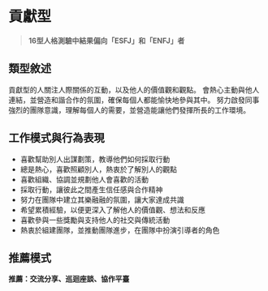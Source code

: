 # 貢獻型
> **16型人格測驗中結果偏向「ESFJ」和「ENFJ」者** 

## 類型敘述
貢獻型的人關注人際關係的互動，以及他人的價值觀和觀點。
會熱心主動與他人連結，並營造和諧合作的氛圍，確保每個人都能愉快地參與其中。
努力啟發同事強烈的團隊意識，理解每個人的需要，並營造能讓他們發揮所長的工作環境。


## 工作模式與行為表現
+ 喜歡幫助別人出謀劃策，教導他們如何採取行動
+ 總是熱心，喜歡照顧別人，熱衷於了解別人的觀點
+ 喜歡組織、協調並規劃他人會喜歡的活動
+ 採取行動，讓彼此之間產生信任感與合作精神
+ 努力在團隊中建立其樂融融的氛圍，讓大家達成共識
+ 希望累積經驗，以便更深入了解他人的價值觀、想法和反應
+ 喜歡參與一些獎勵與支持他人的社交與傳統活動
+ 熱衷於組建團隊，並推動團隊進步，在團隊中扮演引導者的角色

## 推薦模式
**推薦：交流分享、巡迴座談、協作平臺**
